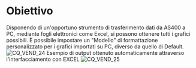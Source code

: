 # Obiettivo
Disponendo di un'opportuno strumento di trasferimento dati da AS400 a PC, mediante fogli elettronici come Excel, si possono ottenere tutti i grafici possibili.
È possibile impostare un "Modello" di formattazione personalizzato per i grafici importati su PC, diverso da quello di Default.
![CQ_VEND_24](http://localhost:3000/immagini/MBDOC_OGG-P_CQVR68/CQ_VEND_24.png)
Esempio di output ottenuto automaticamente attraverso l'interfacciamento con EXCEL
![CQ_VEND_25](http://localhost:3000/immagini/MBDOC_OGG-P_CQVR68/CQ_VEND_25.png)